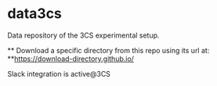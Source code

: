 # data3cs
Data repository of the 3CS experimental setup.

** Download a specific directory from this repo using its url at: **https://download-directory.github.io/

Slack integration is active@3CS

